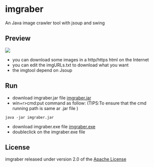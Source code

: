 # imgraber
 An Java  image crawler tool with jsoup and swing 
## Preview  
![](https://images2018.cnblogs.com/blog/1128666/201803/1128666-20180313110652736-1399146036.png)

- you can download some images in a http/https html on the Internet
- you can edit the imgURLs.txt to download what you want
- the imgtool depend on Jsoup 
## Run
- download imgraber.jar file [imgraber.jar](https://github.com/Himi7362/imgraber/raw/master/imgraber.jar)
- win+r>cmd:put command as follow: (TIPS:To ensure that the cmd running path is same ar .jar file  )
```
java -jar imgraber.jar
```
 - download imgraber.exe file [imgraber.exe](https://github.com/Himi7362/imgraber/raw/master/Imgraber.exe)
 - doubleclick on the imgraber.exe file
## License
imgraber released under version 2.0 of the [Apache License](http://www.apache.org/licenses/LICENSE-2.0)


